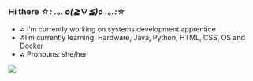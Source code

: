 ### Hi there ☆*: .｡. o(≧▽≦)o .｡.:*☆


- ⁂ I’m currently working on systems development apprentice
- ⁂I’m currently learning: Hardware, Java, Python, HTML, CSS, OS and Docker
- ⁂ Pronouns: she/her

<link rel="stylesheet" href="https://cdn.jsdelivr.net/gh/devicons/devicon@v2.15.1/devicon.min.css">
<i class="devicon-canva-original"></i>
<i class="devicon-canva-original colored"></i>
<img src="https://cdn.jsdelivr.net/gh/devicons/devicon/icons/canva/canva-original.svg" />
